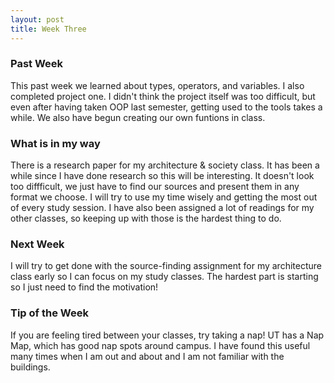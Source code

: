 ```yaml
---
layout: post
title: Week Three
---
```


### Past Week
This past week we learned about types, operators, and variables. I also completed project one. I didn't think the project itself was too difficult, but even after having taken OOP last semester, getting used to the tools takes a while. We also have begun creating our own funtions in class. 

### What is in my way
There is a research paper for my architecture & society class. It has been a while since I have done research so this will be interesting. It doesn't look too diffficult, we just have to find our sources and present them in any format we choose. I will try to use my time wisely and getting the most out of every study session. I have also been assigned a lot of readings for my other classes, so keeping up with those is the hardest thing to do. 

### Next Week
I will try to get done with the source-finding assignment for my architecture class early so I can focus on my study classes. The hardest part is starting so I just need to find the motivation!

### Tip of the Week
If you are feeling tired between your classes, try taking a nap! UT has a Nap Map, which has good nap spots around campus. I have found this useful many times when I am out and about and I am not familiar with the buildings. 
